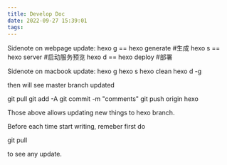 ```yaml
---
title: Develop Doc
date: 2022-09-27 15:39:01
tags:
---
```


Sidenote on webpage update:
hexo g == hexo generate #生成
hexo s == hexo server #启动服务预览
hexo d == hexo deploy #部署

Sidenote on macbook update:
hexo g
hexo s
hexo clean
hexo d -g

then will see master branch updated

git pull
git add -A
git commit -m "comments"
git push origin hexo

Those above allows updating new things to hexo branch.

Before each time start writing, remeber first do

git pull

to see any update.
